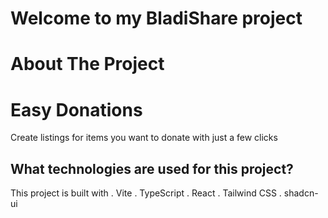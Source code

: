    # Welcome to my BladiShare project
# About The Project
  # Easy Donations
Create listings for items you want to donate with just a few clicks
## What technologies are used for this project?
This project is built with
. Vite
. TypeScript
. React
. Tailwind CSS
. shadcn-ui
